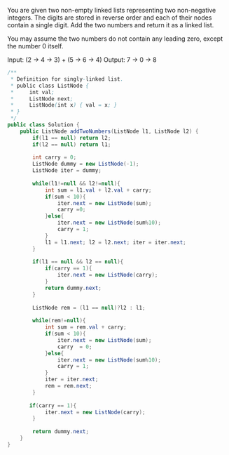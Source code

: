 You are given two non-empty linked lists representing two non-negative integers. The digits are stored in reverse order and each of their nodes contain a single digit. Add the two numbers and return it as a linked list.

You may assume the two numbers do not contain any leading zero, except the number 0 itself.

Input: (2 -> 4 -> 3) + (5 -> 6 -> 4)
Output: 7 -> 0 -> 8

```java
/**
 * Definition for singly-linked list.
 * public class ListNode {
 *     int val;
 *     ListNode next;
 *     ListNode(int x) { val = x; }
 * }
 */
public class Solution {
    public ListNode addTwoNumbers(ListNode l1, ListNode l2) {
        if(l1 == null) return l2;
        if(l2 == null) return l1;
        
        int carry = 0;
        ListNode dummy = new ListNode(-1);
        ListNode iter = dummy;
        
        while(l1!=null && l2!=null){
            int sum = l1.val + l2.val + carry;
            if(sum < 10){
                iter.next = new ListNode(sum);
                carry =0;
            }else{
                iter.next = new ListNode(sum%10);
                carry = 1;
            }
            l1 = l1.next; l2 = l2.next; iter = iter.next;
        }
        
        if(l1 == null && l2 == null){
            if(carry == 1){
                iter.next = new ListNode(carry);
            }
            return dummy.next;
        }
        
        ListNode rem = (l1 == null)?l2 : l1;
        
        while(rem!=null){
            int sum = rem.val + carry;
            if(sum < 10){
                iter.next = new ListNode(sum);
                carry  = 0;
            }else{
                iter.next = new ListNode(sum%10);
                carry = 1;
            }
            iter = iter.next;
            rem = rem.next;
        }
        
       if(carry == 1){
            iter.next = new ListNode(carry);
        }
        
        return dummy.next;
    }
}
```
